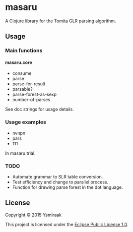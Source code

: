 # masaru

A Clojure library for the Tomita GLR parsing algorithm.

## Usage

### Main functions ###

#### masaru.core ####

* consume
* parse
* parse-for-result
* parsable?
* parse-forest-as-sexp
* number-of-parses

See doc strings for usage details.

### Usage examples ###

* nvnpn
* pars
* 111

In masaru.trial.

### TODO ###

* Automate grammar to SLR table conversion.
* Test efficiency and change to parallel process.
* Function for drawing parse forest in the dot language.

## License

Copyright &copy; 2015 Ysmiraak

This project is licensed under the [Eclipse Public License 1.0][license].

[license]: http://www.eclipse.org/legal/epl-v10.html
